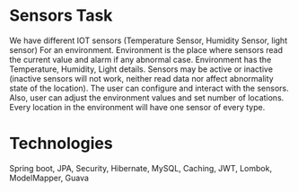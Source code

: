 # Sensors Task
We have different IOT sensors (Temperature Sensor, Humidity Sensor, light sensor) For an environment. 
Environment is the place where sensors read the current value and alarm if any abnormal case. 
Environment has the Temperature, Humidity, Light details. 
Sensors may be active or inactive (inactive sensors will not work, neither read data nor affect abnormality state of the location). 
The user can configure and interact with the sensors. Also, user can adjust the environment values and set number of locations. 
Every location in the environment will have one sensor of every type.   


# Technologies
Spring boot, JPA, Security, Hibernate, MySQL, Caching, JWT, Lombok, ModelMapper, Guava


